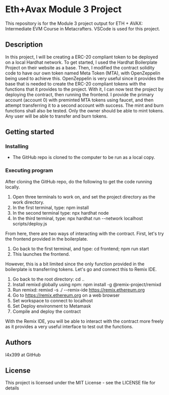 # Eth+Avax Module 3 Project

This repository is for the Module 3 project output for ETH + AVAX: Intermediate EVM Course in Metacrafters. VSCode is used for this project.

## Description

In this project, I will be creating a ERC-20 compliant token to be deployed on a local Hardhat network. To get started, I used the Hardhat Boilerplate Project on their website as a base. Then, I modified the contract solidity code to have our own token named Meta Token (MTA), with OpenZeppelin being used to achieve this. OpenZeppelin is very useful since it provides the base that is needed to create the ERC-20 compliant tokens with the functions that it provides to the project. With it, I can now test the project by deploying the contract, then running the frontend. I provide the primary account (account 0) with preminted MTA tokens using faucet, and then attempt transferring it to a second account with success. The mint and burn functions shall also be tested. Only the owner should be able to mint tokens. Any user will be able to transfer and burn tokens.

## Getting started

### Installing

- The GitHub repo is cloned to the computer to be run as a local copy.

### Executing program

After cloning the GitHub repo, do the following to get the code running locally.

1. Open three terminals to work on, and set the project directory as the work directory.
1. In the first terminal, type: npm install
1. In the second terminal type: npx hardhat node
1. In the third terminal, type: npx hardhat run --network localhost scripts/deploy.js

From here, there are two ways of interacting with the contract. First, let's try the frontend provided in the boilerplate.

1. Go back to the first terminal, and type: cd frontend; npm run start
1. This launches the frontend.

However, this is a bit limited since the only function provided in the boilerplate is transferring tokens. Let's go and connect this to Remix IDE.

1. Go back to the root directory: cd ..
1. Install remixd globally using npm: npm install -g @remix-project/remixd
1. Run remixd: remixd -s ./ --remix-ide https://remix.ethereum.org
1. Go to https://remix.ethereum.org on a web browser
1. Set workspace to connect to localhost
1. Set Deploy environment to Metamask
1. Compile and deploy the contract

With the Remix IDE, you will be able to interact with the contract more freely as it provides a very useful interface to test out the functions.

## Authors

l4x399 at GitHub

## License

This project is licensed under the MIT License - see the LICENSE file for details
